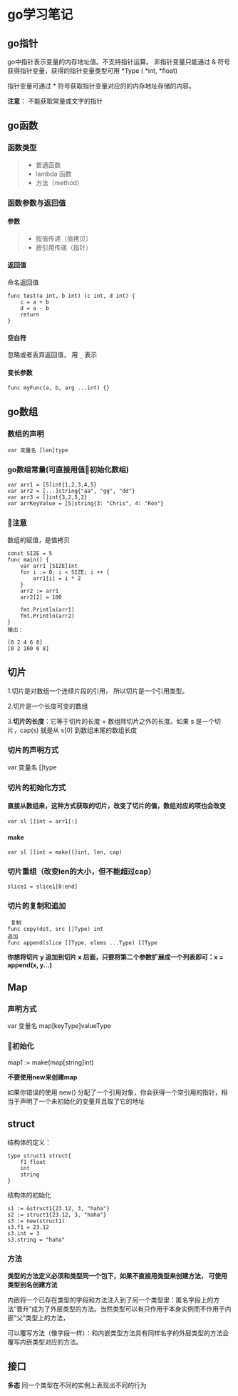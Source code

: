# go学习笔记

## go指针
        
go中指针表示变量的内存地址值。不支持指针运算。
非指针变量只能通过 & 符号获得指针变量，获得的指针变量类型可用 *Type ( *int, *float)

指针变量可通过 * 符号获取指针变量对应的的内存地址存储的内容。

**注意**：
不能获取常量或文字的指针
## go函数

### 函数类型
> * 普通函数
> * lambda 函数
> * 方法（method）

### 函数参数与返回值

#### 参数
> * 按值传递（值拷贝）
> * 按引用传递（指针）
#### 返回值
命名返回值
    
    func test(a int, b int) (c int, d int) {
        c = a + b
        d = a - b
        return
    }
#### 空白符
忽略或者丢弃返回值， 用 `_` 表示
#### 变长参数

    func myFunc(a, b, arg ...int) {}

## go数组
### 数组的声明
    var 变量名 [len]type
### go数组常量(可直接用值初始化数组)
    var arr1 = [5]int{1,2,3,4,5}
    var arr2 = [...]string{"aa", "gg", "dd"}
    var arr3 = []int{3,2,5,2}
    var arrKeyValue = [5]string{3: "Chris", 4: "Ron"}
### **注意**
数组的赋值，是值拷贝

    const SIZE = 5
    func main() {
        var arr1 [SIZE]int
        for i := 0; i < SIZE; i ++ {
            arr1[i] = i * 2
        }
        arr2 := arr1
        arr2[2] = 100

        fmt.Println(arr1)
        fmt.Println(arr2)
    }
    输出：

    [0 2 4 6 8]
    [0 2 100 6 8]

## 切片
1.切片是对数组一个连续片段的引用， 所以切片是一个引用类型。

2.切片是一个长度可变的数组

3.**切片的长度**：它等于切片的长度 + 数组除切片之外的长度。如果 s 是一个切片，cap(s) 就是从 s[0] 到数组末尾的数组长度

### 切片的声明方式
var 变量名 []type

### 切片的初始化方式
#### 直接从数组来，**这种方式获取的切片，改变了切片的值，数组对应的项也会改变**

    var sl []int = arr1[:]
#### make

    var sl []int = make([]int, len, cap)
### 切片重组（改变len的大小，但不能超过cap）
    slice1 = slice1[0:end]

### 切片的复制和追加
     复制
    func copy(dst, src []Type) int
    追加
    func append(slice []Type, elems ...Type) []Type

 
 **你想将切片 y 追加到切片 x 后面，只要将第二个参数扩展成一个列表即可：x = append(x, y...)**
## Map
 ### 声明方式
 var 变量名 map[keyType]valueType

 ### 初始化
 map1 := make(map[string]int)

**不要使用new来创建map**

如果你错误的使用 new() 分配了一个引用对象，你会获得一个空引用的指针，相当于声明了一个未初始化的变量并且取了它的地址


## struct

结构体的定义：

    type struct1 struct{
        f1 float
        int
        string
    }

结构体的初始化

    s1 := &struct1{23.12, 3, "haha"}
    s2 := struct1{23.12, 3, "haha"}
    s3 := new(struct1)
    s3.f1 = 23.12
    s3.int = 3
    s3.string = "haha"

### 方法

**类型的方法定义必须和类型同一个包下，如果不直接用类型来创建方法， 可使用类型别名创建方法**

内嵌将一个已存在类型的字段和方法注入到了另一个类型里：匿名字段上的方法“晋升”成为了外层类型的方法。当然类型可以有只作用于本身实例而不作用于内嵌“父”类型上的方法，

可以覆写方法（像字段一样）：和内嵌类型方法具有同样名字的外层类型的方法会覆写内嵌类型对应的方法。

## 接口

**多态** 同一个类型在不同的实例上表现出不同的行为